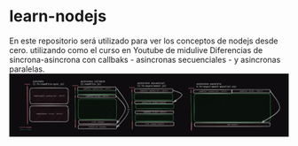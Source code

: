 # learn-nodejs
En este repositorio será utilizado para ver los conceptos de nodejs desde cero.  utilizando como el curso en Youtube de midulive
Diferencias de sincrona-asincrona con callbaks - asincronas secuenciales - y asincronas paralelas.
![SyncYAsync](sync-asyncCallbaks-astncSecuencial-parallel.png)
